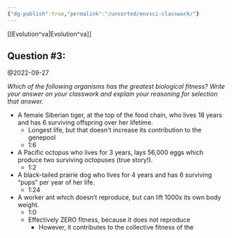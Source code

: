 ```yaml
---
{"dg-publish":true,"permalink":"/unsorted/envsci-classwork/"}
---
```



[[Evolution^va\|Evolution^va]]

## Question #3:
@2022-09-27

*Which of the following organisms has the greatest biological fitness?
Write your answer on your classwork and explain your reasoning for selection that answer.*

- A female Siberian tiger, at the top of the food chain, who lives 18 years and has 6 surviving offspring over her lifetime.
	- Longest life, but that doesn't increase its contribution to the genepool
	- 1:6
- A Pacific octopus who lives for 3 years, lays 56,000 eggs which produce two surviving octopuses (true story!).
	- 1:2
- A black-tailed prairie dog who lives for 4 years and has 6 surviving “pups” per year of her life.
	- 1:24
- A worker ant which doesn’t reproduce, but can lift 1000x its own body weight.
	- 1:0
	- Effectively ZERO fitness, because it does not reproduce
		- However, it contributes to the collective fitness of the 

